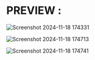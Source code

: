 <h1>PREVIEW :</h1>

![Screenshot 2024-11-18 174331](https://github.com/user-attachments/assets/69c2c80d-6561-45f7-b812-747dc6fd08dd)

![Screenshot 2024-11-18 174713](https://github.com/user-attachments/assets/69c407b0-8355-40b3-9c2a-53213e059f1e)

![Screenshot 2024-11-18 174741](https://github.com/user-attachments/assets/fd18ac43-5f20-4cf8-95a4-51c28e2aa4b0)
